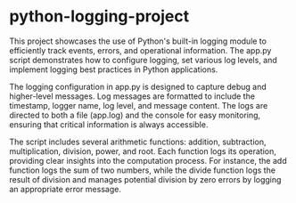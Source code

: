 # python-logging-project
This project showcases the use of Python's built-in logging module to efficiently track events, errors, and operational information. The app.py script demonstrates how to configure logging, set various log levels, and implement logging best practices in Python applications.

The logging configuration in app.py is designed to capture debug and higher-level messages. Log messages are formatted to include the timestamp, logger name, log level, and message content. The logs are directed to both a file (app.log) and the console for easy monitoring, ensuring that critical information is always accessible.

The script includes several arithmetic functions: addition, subtraction, multiplication, division, power, and root. Each function logs its operation, providing clear insights into the computation process. For instance, the add function logs the sum of two numbers, while the divide function logs the result of division and manages potential division by zero errors by logging an appropriate error message.
